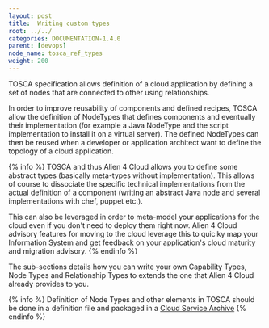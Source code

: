 ```yaml
---
layout: post
title:  Writing custom types
root: ../../
categories: DOCUMENTATION-1.4.0
parent: [devops]
node_name: tosca_ref_types
weight: 200
---
```


TOSCA specification allows definition of a cloud application by defining a set of nodes that are connected to other using relationships.

In order to improve reusability of components and defined recipes, TOSCA allow the definition of NodeTypes that defines components and eventually their implementation (for example a Java NodeType and the script implementation to install it on a virtual server). The defined NodeTypes can then be reused when a developer or application architect want to define the topology of a cloud application.

{% info %}
TOSCA and thus Alien 4 Cloud allows you to define some abstract types (basically meta-types without implementation). This allows of course to dissociate the specific technical implementations from the actual definition of a component (writing an abstract Java node and several implementations with chef, puppet etc.).

This can also be leveraged in order to meta-model your applications for the cloud even if you don't need to deploy them right now. Alien 4 Cloud advisory features for moving to the cloud leverage this to quiclky map your Information System and get feedback on your application's cloud maturity and migration advisory.
{% endinfo %}

The sub-sections details how you can write your own Capability Types, Node Types and Relationship Types to extends the one that Alien 4 Cloud already provides to you.

{% info %}
Definition of Node Types and other elements in TOSCA should be done in a definition file and packaged in a [Cloud Service Archive](#/documentation/1.4.0/concepts/tosca.html)
{% endinfo %}
